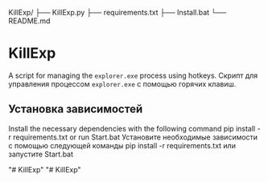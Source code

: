 KillExp/
├── KillExp.py
├── requirements.txt
├── Install.bat
└── README.md

# KillExp

A script for managing the `explorer.exe` process using hotkeys.
Скрипт для управления процессом `explorer.exe` с помощью горячих клавиш.    


## Установка зависимостей

Install the necessary dependencies with the following command pip install -r requirements.txt or run Start.bat
Установите необходимые зависимости с помощью следующей команды pip install -r requirements.txt или запустите Start.bat

"# KillExp" 
"# KillExp" 
